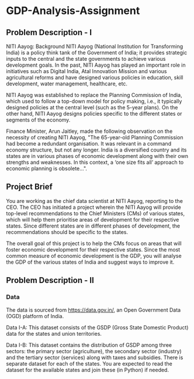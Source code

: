 # GDP-Analysis-Assignment
## Problem Description - I
NITI Aayog: Background
NITI Aayog (National Institution for Transforming India) is a policy think tank of the Government of India; it provides strategic inputs to the central and the state governments to achieve various development goals. In the past, NITI Aayog has played an important role in initiatives such as Digital India, Atal Innovation Mission and various agricultural reforms and have designed various policies in education, skill development, water management, healthcare, etc. 

 

NITI Aayog was established to replace the Planning Commission of India, which used to follow a top-down model for policy making, i.e., it typically designed policies at the central level (such as the 5-year plans). On the other hand, NITI Aayog designs policies specific to the different states or segments of the economy.

 

Finance Minister, Arun Jaitley, made the following observation on the necessity of creating NITI Aayog, "The 65-year-old Planning Commission had become a redundant organisation. It was relevant in a command economy structure, but not any longer. India is a diversified country and its states are in various phases of economic development along with their own strengths and weaknesses. In this context, a ‘one size fits all’ approach to economic planning is obsolete...".

 

## Project Brief
You are working as the chief data scientist at NITI Aayog, reporting to the CEO. The CEO has initiated a project wherein the NITI Aayog will provide top-level recommendations to the Chief Ministers (CMs) of various states, which will help them prioritise areas of development for their respective states. Since different states are in different phases of development, the recommendations should be specific to the states.

 

The overall goal of this project is to help the CMs focus on areas that will foster economic development for their respective states. Since the most common measure of economic development is the GDP, you will analyse the GDP of the various states of India and suggest ways to improve it.

## Problem Description - II
### Data
The data is sourced from https://data.gov.in/, an Open Government Data (OGD) platform of India. 

Data I-A: This dataset consists of the GSDP (Gross State Domestic Product) data for the states and union territories.

Data I-B: This dataset contains the distribution of GSDP among three sectors: the primary sector (agriculture), the secondary sector (industry) and the tertiary sector (services) along with taxes and subsidies. There is separate dataset for each of the states. You are expected to read the dataset for the available states and join these (in Python) if needed.
